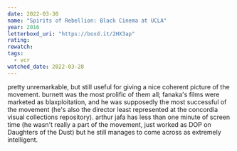 ```yaml
---
date: 2022-03-30
name: "Spirits of Rebellion: Black Cinema at UCLA"
year: 2016
letterboxd_uri: "https://boxd.it/2HX3ap"
rating: 
rewatch: 
tags:
  - vcr
watched_date: 2022-03-28
---
```


pretty unremarkable, but still useful for giving a nice coherent picture of the movement. burnett was the most prolific of them all; fanaka's films were marketed as blaxploitation, and he was supposedly the most successful of the movement (he's also the director least represented at the concordia visual collections repository). arthur jafa has less than one minute of screen time (he wasn't really a part of the movement, just worked as DOP on Daughters of the Dust) but he still manages to come across as extremely intelligent.
